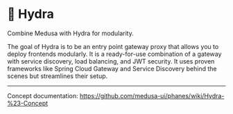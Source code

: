 # 🐲 Hydra

Combine Medusa with Hydra for modularity. 

The goal of Hydra is to be an entry point gateway proxy that allows you to deploy frontends modularly. It is a ready-for-use combination of a gateway with service discovery, load balancing, and JWT security. It uses proven frameworks like Spring Cloud Gateway and Service Discovery behind the scenes but streamlines their setup.

---

Concept documentation: https://github.com/medusa-ui/phanes/wiki/Hydra-%23-Concept
